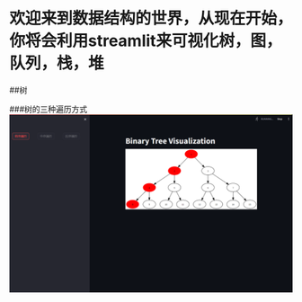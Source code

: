 # 欢迎来到数据结构的世界，从现在开始，你将会利用streamlit来可视化树，图，队列，栈，堆


##树

###树的三种遍历方式
![tree-v1.png](./image/tree-v1.png)
